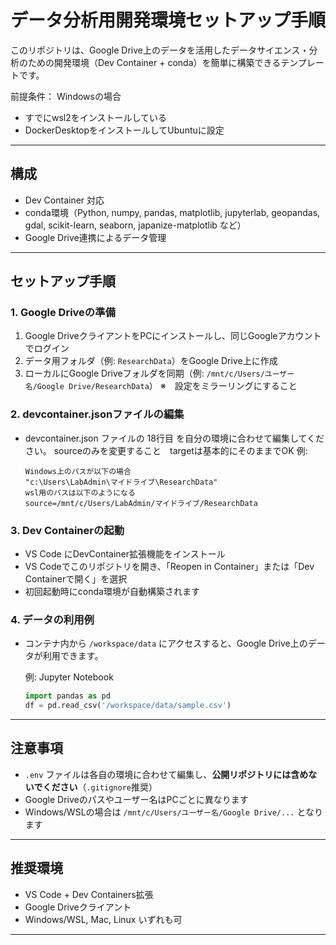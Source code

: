 # データ分析用開発環境セットアップ手順

このリポジトリは、Google Drive上のデータを活用したデータサイエンス・分析のための開発環境（Dev Container + conda）を簡単に構築できるテンプレートです。

前提条件： Windowsの場合
- すでにwsl2をインストールしている
- DockerDesktopをインストールしてUbuntuに設定

---

## 構成
- Dev Container 対応
- conda環境（Python, numpy, pandas, matplotlib, jupyterlab, geopandas, gdal, scikit-learn, seaborn, japanize-matplotlib など）
- Google Drive連携によるデータ管理

---

## セットアップ手順

### 1. Google Driveの準備
1. Google DriveクライアントをPCにインストールし、同じGoogleアカウントでログイン
2. データ用フォルダ（例: `ResearchData`）をGoogle Drive上に作成
3. ローカルにGoogle Driveフォルダを同期（例: `/mnt/c/Users/ユーザー名/Google Drive/ResearchData`）
※　設定をミラーリングにすること

### 2. devcontainer.jsonファイルの編集
- devcontainer.json ファイルの 18行目 を自分の環境に合わせて編集してください。
  sourceのみを変更すること　targetは基本的にそのままでOK
  例:
  ```
  Windows上のパスが以下の場合
  "c:\Users\LabAdmin\マイドライブ\ResearchData"
  wsl用のパスは以下のようになる
  source=/mnt/c/Users/LabAdmin/マイドライブ/ResearchData
  ```

### 3. Dev Containerの起動
- VS Code にDevContainer拡張機能をインストール
- VS Codeでこのリポジトリを開き、「Reopen in Container」または「Dev Containerで開く」を選択
- 初回起動時にconda環境が自動構築されます

### 4. データの利用例
- コンテナ内から `/workspace/data` にアクセスすると、Google Drive上のデータが利用できます。

  例: Jupyter Notebook
  ```python
  import pandas as pd
  df = pd.read_csv('/workspace/data/sample.csv')
  ```

---

## 注意事項
- `.env` ファイルは各自の環境に合わせて編集し、**公開リポジトリには含めないでください**（`.gitignore`推奨）
- Google Driveのパスやユーザー名はPCごとに異なります
- Windows/WSLの場合は `/mnt/c/Users/ユーザー名/Google Drive/...` となります

---

## 推奨環境
- VS Code + Dev Containers拡張
- Google Driveクライアント
- Windows/WSL, Mac, Linux いずれも可

---
